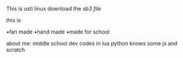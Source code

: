 This is usti linux
download the *sb3 file*

this is

•fan made
•hand made
•made for school

about me:
middle school dev
codes in lua python knows some js and scratch
